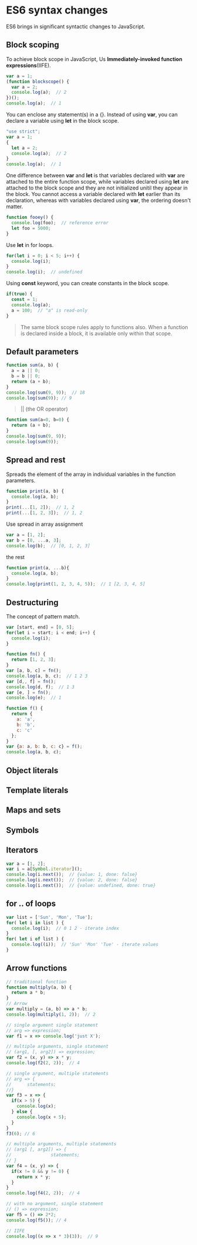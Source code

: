 # ES6 syntax changes
ES6 brings in significant syntactic changes to JavaScript.
## Block scoping
To achieve block scope in JavaScript, Us **Immediately-invoked function expressions**(IIFE).
```JavaScript
var a = 1;
(function blockscope() {
  var a = 2;
  console.log(a);  // 2
})();
console.log(a);  // 1
```
You can enclose any statement(s) in a {}. Instead of using **var**, you can declare a variable using **let** in the block scope.
```JavaScript
"use strict";
var a = 1;
{
  let a = 2;
  console.log(a);  // 2
}
console.log(a);  // 1
```
One difference between **var** and **let** is that variables declared with **var** are attached to the entire function scope, while variables declared using **let** are attached to the block scope and they are not initialized unitil they appear in the block. You cannot access a variable declared with **let** earlier than its declaration, whereas with variables declared using **var**, the ordering doesn't matter.
```JavaScript
function fooey() {
  console.log(foo);  // reference error
  let foo = 5000;
}
```
Use **let** in for loops.
```JavaScript
for(let i = 0; i < 5; i++) {
  console.log(i);
}
console.log(i);  // undefined
```
Using **const** keyword, you can create constants in the block scope.
```JavaScript
if(true) {
  const = 1;
  console.log(a);
  a = 100;  // "a" is read-only
}
```
> The same block scope rules apply to functions also. When a function is declared inside a block, it is available only within that scope.

## Default parameters
```JavaScript
function sum(a, b) {
  a = a || 0;
  b = b || 0;
  return (a + b);
}
console.log(sum(9, 9));  // 18
console.log(sum(9)); // 9
```
> || (the OR operator)

```JavaScript
function sum(a=0, b=0) {
  return (a + b);
}
console.log(sum(9, 9));
console.log(sum(9));
```

## Spread and rest
Spreads the element of the array in individual variables in the function parameters.
```JavaScript
function print(a, b) {
  console.log(a, b);
}
print(...[1, 2]);  // 1, 2
print(...[1, 2, 3]);  // 1, 2
```
Use spread in array assignment
```JavaScript
var a = [1, 2];
var b = [0, ...a, 3];
console.log(b);  // [0, 1, 2, 3]
```
the rest
```JavaScript
function print(a, ...b){
  console.log(a, b);
}
console.log(print(1, 2, 3, 4, 5));  // 1 [2, 3, 4, 5]
```

## Destructuring
The concept of pattern match.
```JavaScript
var [start, end] = [0, 5];
for(let i = start; i < end; i++) {
  console.log(i);
}
```
```JavaScript
function fn() {
  return [1, 2, 3];
}
var [a, b, c] = fn();
console.log(a, b, c);  // 1 2 3
var [d,, f] = fn();
console.log(d, f);  // 1 3
var [e, ] = fn();
console.log(e);  // 1
```
```JavaScript
function f() {
  return {
    a: 'a',
    b: 'b',
    c: 'c'
  };
}
var {a: a, b: b, c: c} = f();
console.log(a, b, c);
```

## Object literals

## Template literals

## Maps and sets

## Symbols

## Iterators
```JavaScript
var a = [1, 2];
var i = a[Symbol.iterator]();
console.log(i.next());  // {value: 1, done: false}
console.log(i.next());  // {value: 2, done: false}
console.log(i.next());  // {value: undefined, done: true}
```

## for .. of loops
```JavaScript
var list = ['Sun', 'Mon', 'Tue'];
for( let i in list ) {
  console.log(i);  // 0 1 2 - iterate index
}
for( let i of list ) {
  console.log((i));  // 'Sun' 'Mon' 'Tue' - iterate values
}
```
## Arrow functions
```JavaScript
// traditional function
function multiply(a, b) {
  return a * b;
}
// Arrow
var multiply = (a, b) => a * b;
console.log(multiply(1, 2));  // 2

// single argument single statement
// arg => expression;
var f1 = x => console.log('just X');

// multiple arguments, single statement
// (arg1, [, arg2]) => expression;
var f2 = (x, y) => x * y;
console.log(f2(2, 2));  // 4

// single argument, multiple statements
// arg => {
//      statements;
//}
var f3 = x => {
  if(x > 5) {
    console.log(x);
  } else {
    console.log(x + 5);
  }
}
f3(6); // 6

// multiple arguments, multiple statements
// (arg1 [, arg2]) => {
//               statements;
// }
var f4 = (x, y) => {
  if(x != 0 && y != 0) {
    return x * y;
  }
}
console.log(f4(2, 2));  // 4

// with no argument, single statement
// () => expression;
var f5 = () => 2*2;
console.log(f5()); // 4

// IIFE
console.log((x => x * 3)(3));  // 9
```
